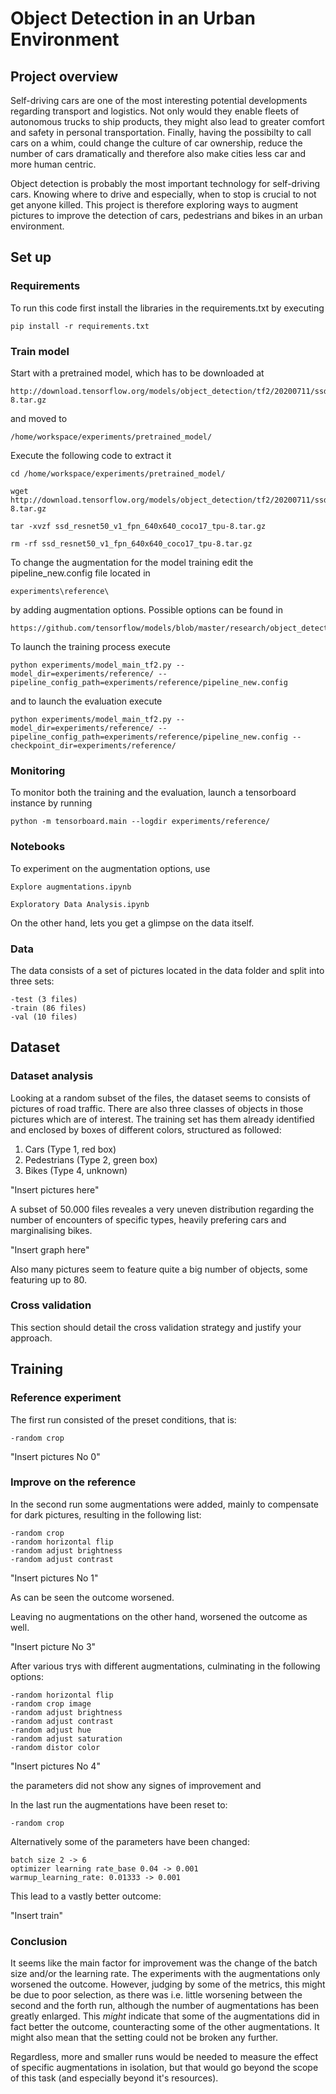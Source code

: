 # Object Detection in an Urban Environment

## Project overview

Self-driving cars are one of the most interesting potential developments regarding transport and logistics.
Not only would they enable fleets of autonomous trucks to ship products, they might also lead to greater comfort and safety in personal transportation. Finally, having the possibilty to call cars on a whim, could change the culture of car ownership, reduce the number of cars dramatically and therefore also make cities less car and more human centric.

Object detection is probably the most important technology for self-driving cars. Knowing where to drive and especially, when to stop is crucial to not get anyone killed. This project is therefore exploring ways to augment pictures to improve the detection of cars, pedestrians and bikes in an urban environment.

## Set up

### Requirements
To run this code first install the libraries in the requirements.txt by executing

```
pip install -r requirements.txt
```

### Train model

Start with a pretrained model, which has to be downloaded at

```
http://download.tensorflow.org/models/object_detection/tf2/20200711/ssd_resnet50_v1_fpn_640x640_coco17_tpu-8.tar.gz
```

and moved to

```
/home/workspace/experiments/pretrained_model/
```

Execute the following code to extract it

```
cd /home/workspace/experiments/pretrained_model/

wget http://download.tensorflow.org/models/object_detection/tf2/20200711/ssd_resnet50_v1_fpn_640x640_coco17_tpu-8.tar.gz

tar -xvzf ssd_resnet50_v1_fpn_640x640_coco17_tpu-8.tar.gz

rm -rf ssd_resnet50_v1_fpn_640x640_coco17_tpu-8.tar.gz
```

To change the augmentation for the model training edit the pipeline_new.config file located in

```
experiments\reference\
```

by adding augmentation options. Possible options can be found in

```
https://github.com/tensorflow/models/blob/master/research/object_detection/protos/preprocessor.proto
```

To launch the training process execute

```
python experiments/model_main_tf2.py --model_dir=experiments/reference/ --pipeline_config_path=experiments/reference/pipeline_new.config
```

and to launch the evaluation execute

```
python experiments/model_main_tf2.py --model_dir=experiments/reference/ --pipeline_config_path=experiments/reference/pipeline_new.config --checkpoint_dir=experiments/reference/
```

### Monitoring

To monitor both the training and the evaluation, launch a tensorboard instance by running

```
python -m tensorboard.main --logdir experiments/reference/
```

### Notebooks

To experiment on the augmentation options, use

```
Explore augmentations.ipynb
```

```
Exploratory Data Analysis.ipynb
```
On the other hand, lets you get a glimpse on the data itself.

### Data
The data consists of a set of pictures located in the data folder and split into three sets:

```
-test (3 files)
-train (86 files)
-val (10 files)
```

## Dataset
### Dataset analysis

Looking at a random subset of the files, the dataset seems to consists of pictures of road traffic. There are also three classes of objects in those pictures which are of interest. The training set has them already identified and enclosed by boxes of different colors, structured as followed:

1. Cars (Type 1, red box)
2. Pedestrians (Type 2, green box)
3. Bikes (Type 4, unknown)

"Insert pictures here"

A subset of 50.000 files reveales a very uneven distribution regarding the number of encounters of specific types, heavily prefering cars and marginalising bikes.

"Insert graph here"

Also many pictures seem to feature quite a big number of objects, some featuring up to 80.
### Cross validation
This section should detail the cross validation strategy and justify your approach.

## Training
### Reference experiment
The first run consisted of the preset conditions, that is:

```
-random crop
```

"Insert pictures No 0"

### Improve on the reference

In the second run some augmentations were added, mainly to compensate for dark pictures, resulting in the following list:

```
-random crop
-random horizontal flip
-random adjust brightness
-random adjust contrast
```

"Insert pictures No 1"

As can be seen the outcome worsened.

Leaving no augmentations on the other hand, worsened the outcome as well.

"Insert picture No 3"

After various trys with different augmentations, culminating in the following options:

```
-random horizontal flip
-random crop image
-random adjust brightness
-random adjust contrast
-random adjust hue
-random adjust saturation
-random distor color
```

"Insert pictures No 4"

the parameters did not show any signes of improvement and

In the last run the augmentations have been reset to:

```
-random crop
```

Alternatively some of the parameters have been changed:

```
batch size 2 -> 6
optimizer learning rate_base 0.04 -> 0.001
warmup_learning_rate: 0.01333 -> 0.001
```

This lead to a vastly better outcome:

"Insert train"

### Conclusion

It seems like the main factor for improvement was the change of the batch size and/or the learning rate.
The experiments with the augmentations only worsened the outcome. However, judging by some of the metrics, this might be due to poor selection, as there was i.e. little worsening between the second and the forth run, although the number of augmentations has been greatly enlarged. This *might* indicate that some of the augmentations did in fact better the outcome, counteracting some of the other augmentations. It might also mean that the setting could not be broken any further.

Regardless, more and smaller runs would be needed to measure the effect of specific augmentations in isolation, but that would go beyond the scope of this task (and especially beyond it's resources).


